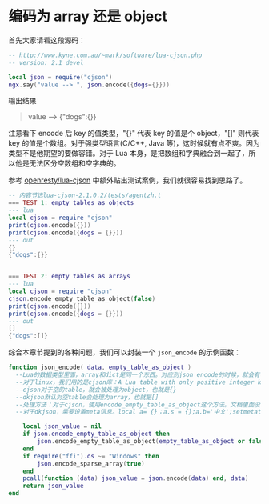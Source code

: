 # 编码为 array 还是 object

首先大家请看这段源码：
```lua
-- http://www.kyne.com.au/~mark/software/lua-cjson.php
-- version: 2.1 devel

local json = require("cjson")
ngx.say("value --> ", json.encode({dogs={}}))
```

输出结果
> value --> {"dogs":{}}

注意看下 encode 后 key 的值类型，"{}" 代表 key 的值是个 object，"[]" 则代表 key 的值是个数组。对于强类型语言(C/C++, Java 等)，这时候就有点不爽。因为类型不是他期望的要做容错。对于 Lua 本身，是把数组和字典融合到一起了，所以他是无法区分空数组和空字典的。

参考 [openresty/lua-cjson](https://github.com/openresty/lua-cjson) 中额外贴出测试案例，我们就很容易找到思路了。

```lua
-- 内容节选lua-cjson-2.1.0.2/tests/agentzh.t
=== TEST 1: empty tables as objects
--- lua
local cjson = require "cjson"
print(cjson.encode({}))
print(cjson.encode({dogs = {}}))
--- out
{}
{"dogs":{}}


=== TEST 2: empty tables as arrays
--- lua
local cjson = require "cjson"
cjson.encode_empty_table_as_object(false)
print(cjson.encode({}))
print(cjson.encode({dogs = {}}))
--- out
[]
{"dogs":[]}
```

综合本章节提到的各种问题，我们可以封装一个 `json_encode` 的示例函数：

```lua
function json_encode( data, empty_table_as_object )
  --Lua的数据类型里面，array和dict是同一个东西。对应到json encode的时候，就会有不同的判断
  --对于linux，我们用的是cjson库：A Lua table with only positive integer keys of type number will be encoded as a JSON array. All other tables will be encoded as a JSON object.
  --cjson对于空的table，就会被处理为object，也就是{}
  --dkjson默认对空table会处理为array，也就是[]
  --处理方法：对于cjson，使用encode_empty_table_as_object这个方法。文档里面没有，看源码
  --对于dkjson，需要设置meta信息。local a= {}；a.s = {};a.b='中文';setmetatable(a.s,  { __jsontype = 'object' });ngx.say(comm.json_encode(a))

    local json_value = nil
    if json.encode_empty_table_as_object then
        json.encode_empty_table_as_object(empty_table_as_object or false) -- 空的table默认为array
    end
    if require("ffi").os ~= "Windows" then
        json.encode_sparse_array(true)
    end
    pcall(function (data) json_value = json.encode(data) end, data)
    return json_value
end
```
